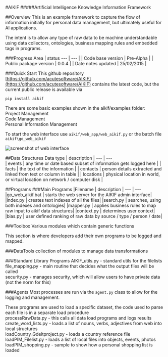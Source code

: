 #AIKIF
#####Artificial Intelligence Knowledge Information Framework

##Overview
This is an example framework to capture the flow of information initially for personal data management, but ultimately useful for AI applications.<br />

The intent is to allow any type of raw data to be machine understandable using data collectors, ontologies, business mapping rules and embedded tags in programs.

###Progress
Area | status
 --- | --- |
| Code base version            | Pre-Alpha    |
| Public package version | 0.0.4        |
| Date notes updated     | 25/02/2015   |


###Quick Start
This github repository [https://github.com/acutesoftware/AIKIF](https://github.com/acutesoftware/AIKIF) contains the latest code, but the current public release is available via

`pip install aikif`

There are some basic examples shown in the aikif/examples folder:<br />
	Project Management<br/>
    Code Management<br/>
    Personal Information Management<br/>

To start the web interface use `aikif/web_app/web_aikif.py` or the batch file `aikif\go_web_aikif`
 
![screenshot of web interface](https://github.com/acutesoftware/AIKIF/blob/master/doc/web-if-v01.jpg "Screenshot of web interface") 
 


##Data Structures
Data type | description |
 --- | ---                
| events     | any time or date based subset of information gets logged here  |
| facts      | the text of the information |
| contacts   | person details extracted and linked from text or column in table |
| locations  | physical location in world, or virtual location on network / computer disk |
 
 
##Programs
###Main Programs
|Filename | description |
 --- | ---      
|go_web_aikif.bat | starts the web server for the AIKIF admin interface|
|index.py		| creates text indexes of all the files|
|search.py		| searches, using both indexes and ontologies|
|mapper.py       | applies business rules to map raw input to aikif data structures|
|context.py      | determines user context|
|bias.py         | user defined ranking of raw data by source / type / person / date|

###Toolbox
Various modules which contain generic functions

This section is where developers add their own programs to be logged and mapped.


###DataTools
collection of modules to manage data transformations

###Standard Library Programs
AIKIF_utils.py	- standard utils for the filelists<br />
file_mapping.py	- main routine that decides what the output files will be called<br />
security.py		- manages security, which will allow users to have private data (not the norm for this)<br />



###Agents
Most processes are run via the `agent.py` class to allow for the logging and management.

These programs are used to load a specific dataset, the code used to parse each file is in a separate load procedure<br />
processRawData.py			- this calls all data load programs and logs results<br />
create_word_lists.py		- loads a list of nouns, verbs, adjectives from web into local structures<br />
loadCountry_Gdeltproject.py	- loads a country reference file<br />
loadPIM_Filelist.py			- loads a list of local files into objects, events, photos<br />
loadPIM_shopping.py			- sample to show how a personal shopping list is loaded<br />





